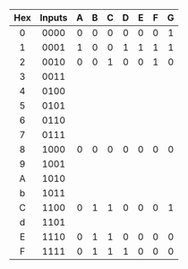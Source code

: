 | **Hex** | **Inputs** | **A** | **B** | **C** | **D** | **E** | **F** | **G** |
| :-: | :-: | :-: | :-: | :-: | :-: | :-: | :-: | :-: |
| 0 | 0000 | 0 | 0 | 0 | 0 | 0 | 0 | 1 |
| 1 | 0001 | 1 | 0 | 0 | 1 | 1 | 1 | 1 |
| 2 | 0010 | 0 | 0 | 1| 0 | 0 | 1 | 0 |
| 3 | 0011 |   |   |   |   |   |   |   |
| 4 | 0100 |   |   |   |   |   |   |   |
| 5 | 0101 |   |   |   |   |   |   |   |
| 6 | 0110 |   |   |   |   |   |   |   |
| 7 | 0111 |   |   |   |   |   |   |   |
| 8 | 1000 | 0 | 0 | 0 | 0 | 0 | 0 | 0 |
| 9 | 1001 |   |   |   |   |   |   |   |
| A | 1010 |   |   |   |   |   |   |   |
| b | 1011 |   |   |   |   |   |   |   |
| C | 1100 | 0  | 1  | 1  | 0  | 0  | 0  | 1  |
| d | 1101 |   |   |   |   |   |   |   |
| E | 1110 | 0 | 1 | 1 | 0 | 0 | 0 | 0 |
| F | 1111 | 0 | 1 | 1 | 1 | 0 | 0 | 0 |
